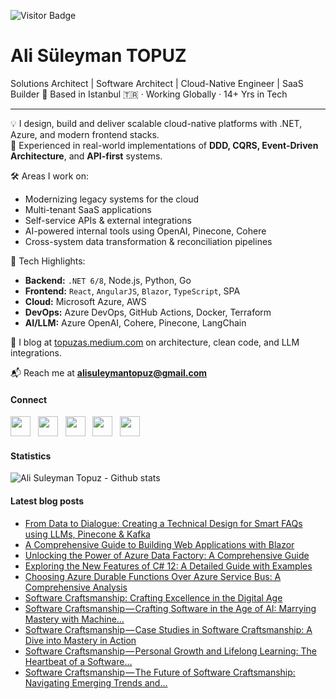 ![Visitor Badge](https://komarev.com/ghpvc/?username=alisuleymantopuz&label=Visitors&color=blue&style=flat)

#   Ali Süleyman TOPUZ
Solutions Architect | Software Architect | Cloud-Native Engineer | SaaS Builder
📍 Based in Istanbul 🇹🇷 · Working Globally · 14+ Yrs in Tech

---

💡 I design, build and deliver scalable cloud-native platforms with .NET, Azure, and modern frontend stacks.  
🔁 Experienced in real-world implementations of **DDD, CQRS, Event-Driven Architecture**, and **API-first** systems.

🛠️ Areas I work on:
- Modernizing legacy systems for the cloud
- Multi-tenant SaaS applications
- Self-service APIs & external integrations
- AI-powered internal tools using OpenAI, Pinecone, Cohere
- Cross-system data transformation & reconciliation pipelines

🚀 Tech Highlights:
- **Backend:** `.NET 6/8`, Node.js, Python, Go  
- **Frontend:** `React`, `AngularJS`, `Blazor`, `TypeScript`, SPA  
- **Cloud:** Microsoft Azure, AWS  
- **DevOps:** Azure DevOps, GitHub Actions, Docker, Terraform  
- **AI/LLM:** Azure OpenAI, Cohere, Pinecone, LangChain  

🧠 I blog at [topuzas.medium.com](https://topuzas.medium.com) on architecture, clean code, and LLM integrations.

📬 Reach me at **alisuleymantopuz@gmail.com**

#### Connect

<a href="https://github.com/alisuleymantopuz"><img src="https://cdn.jsdelivr.net/npm/simple-icons@v3/icons/github.svg" width="32px" /></a> &nbsp; <a href="https://www.instagram.com/topuzas"><img src="https://cdn.jsdelivr.net/npm/simple-icons@v3/icons/instagram.svg" width="32px" /></a> &nbsp; <a href="https://www.linkedin.com/in/alisuleymantopuz"><img src="https://cdn.jsdelivr.net/npm/simple-icons@v3/icons/linkedin.svg" width="32px" /></a> &nbsp; <a href="https://medium.com/@topuzas"><img src="https://cdn.jsdelivr.net/npm/simple-icons@v3/icons/medium.svg" width="32px" /></a> &nbsp; <a href="mailto:alisuleymantopuz@gmail.com"><img src="https://cdn.jsdelivr.net/npm/simple-icons@v3/icons/gmail.svg" width="32px" /></a>

#### Statistics

<img align="center" alt="Ali Suleyman Topuz - Github stats" src="https://github-readme-stats.vercel.app/api?username=alisuleymantopuz&show_icons=true&hide_border=true&theme=transparent"/>


#### Latest blog posts

<!-- BLOG-POST-LIST:START -->
- [From Data to Dialogue: Creating a Technical Design for Smart FAQs using LLMs, Pinecone &amp; Kafka](https://topuzas.medium.com/from-data-to-dialogue-creating-a-technical-design-for-smart-faqs-using-llms-pinecone-kafka-654f45143843?source=rss-8f0134a6aa62------2)
- [A Comprehensive Guide to Building Web Applications with Blazor](https://topuzas.medium.com/a-comprehensive-guide-to-building-web-applications-with-blazor-5f568fce1e25?source=rss-8f0134a6aa62------2)
- [Unlocking the Power of Azure Data Factory: A Comprehensive Guide](https://topuzas.medium.com/unlocking-the-power-of-azure-data-factory-a-comprehensive-guide-a58ebb0ab148?source=rss-8f0134a6aa62------2)
- [Exploring the New Features of C# 12: A Detailed Guide with Examples](https://topuzas.medium.com/exploring-the-new-features-of-c-12-a-detailed-guide-with-examples-df8525fbc96c?source=rss-8f0134a6aa62------2)
- [Choosing Azure Durable Functions Over Azure Service Bus: A Comprehensive Analysis](https://topuzas.medium.com/choosing-azure-durable-functions-over-azure-service-bus-a-comprehensive-analysis-43b2487319aa?source=rss-8f0134a6aa62------2)
- [Software Craftsmanship: Crafting Excellence in the Digital Age](https://topuzas.medium.com/software-craftsmanship-crafting-excellence-in-the-digital-age-2cb064afcbbc?source=rss-8f0134a6aa62------2)
- [Software Craftsmanship — Crafting Software in the Age of AI: Marrying Mastery with Machine…](https://topuzas.medium.com/software-craftsmanship-crafting-software-in-the-age-of-ai-marrying-mastery-with-machine-76070a9e4340?source=rss-8f0134a6aa62------2)
- [Software Craftsmanship — Case Studies in Software Craftsmanship: A Dive into Mastery in Action](https://topuzas.medium.com/software-craftsmanship-case-studies-in-software-craftsmanship-a-dive-into-mastery-in-action-53a27b387859?source=rss-8f0134a6aa62------2)
- [Software Craftsmanship — Personal Growth and Lifelong Learning: The Heartbeat of a Software…](https://topuzas.medium.com/software-craftsmanship-personal-growth-and-lifelong-learning-the-heartbeat-of-a-software-494f487a288b?source=rss-8f0134a6aa62------2)
- [Software Craftsmanship — The Future of Software Craftsmanship: Navigating Emerging Trends and…](https://topuzas.medium.com/software-craftsmanship-the-future-of-software-craftsmanship-navigating-emerging-trends-and-b9ef422ff76c?source=rss-8f0134a6aa62------2)
<!-- BLOG-POST-LIST:END -->


